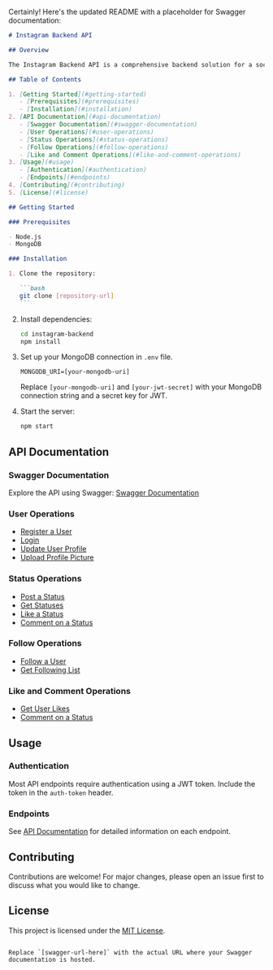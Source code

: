 Certainly! Here's the updated README with a placeholder for Swagger documentation:

````markdown
# Instagram Backend API

## Overview

The Instagram Backend API is a comprehensive backend solution for a social media application. It provides endpoints for user management, status posting, likes, comments, and more.

## Table of Contents

1. [Getting Started](#getting-started)
   - [Prerequisites](#prerequisites)
   - [Installation](#installation)
2. [API Documentation](#api-documentation)
   - [Swagger Documentation](#swagger-documentation)
   - [User Operations](#user-operations)
   - [Status Operations](#status-operations)
   - [Follow Operations](#follow-operations)
   - [Like and Comment Operations](#like-and-comment-operations)
3. [Usage](#usage)
   - [Authentication](#authentication)
   - [Endpoints](#endpoints)
4. [Contributing](#contributing)
5. [License](#license)

## Getting Started

### Prerequisites

- Node.js
- MongoDB

### Installation

1. Clone the repository:

   ```bash
   git clone [repository-url]
   ```
````

2. Install dependencies:

   ```bash
   cd instagram-backend
   npm install
   ```

3. Set up your MongoDB connection in `.env` file.

   ```env
   MONGODB_URI=[your-mongodb-uri]
   ```

   Replace `[your-mongodb-uri]` and `[your-jwt-secret]` with your MongoDB connection string and a secret key for JWT.

4. Start the server:

   ```bash
   npm start
   ```

## API Documentation

### Swagger Documentation

Explore the API using Swagger: [Swagger Documentation](#swagger-url-here)

### User Operations

- [Register a User](#register-a-user)
- [Login](#login)
- [Update User Profile](#update-user-profile)
- [Upload Profile Picture](#upload-profile-picture)

### Status Operations

- [Post a Status](#post-a-status)
- [Get Statuses](#get-statuses)
- [Like a Status](#like-a-status)
- [Comment on a Status](#comment-on-a-status)

### Follow Operations

- [Follow a User](#follow-a-user)
- [Get Following List](#get-following-list)

### Like and Comment Operations

- [Get User Likes](#get-user-likes)
- [Comment on a Status](#comment-on-a-status)

## Usage

### Authentication

Most API endpoints require authentication using a JWT token. Include the token in the `auth-token` header.

### Endpoints

See [API Documentation](#api-documentation) for detailed information on each endpoint.

## Contributing

Contributions are welcome! For major changes, please open an issue first to discuss what you would like to change.

## License

This project is licensed under the [MIT License](LICENSE).

```

Replace `[swagger-url-here]` with the actual URL where your Swagger documentation is hosted.
```
